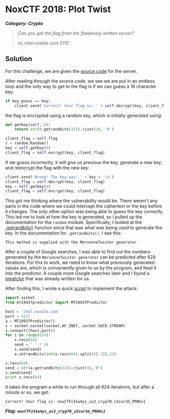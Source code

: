 # NoxCTF 2018: Plot Twist
***Category: Crypto***
>*Can you get the flag from the flawlessly written server?*
>
>*nc chal.noxale.com 5115*
## Solution
For this challenge, we are given the [source code](server.py) for the server.

After reading through the source code, we see we are put in an endless loop and the only way to get to the flag is if we can guess a 16 character key:
```python
if key_guess == key:
	client.send('Correct! Your flag is: ' + self.decrypt(key, client_flag) + '\n')
```
the flag is encrypted using a random key, which is initially generated using:
```python
def getKey(self, r):
	return str(r.getrandbits(32)).rjust(16, '0')
```
```python
client_flag = self.flag
r = random.Random()
key = self.getKey(r)
client_flag = self.encrypt(key, client_flag)
```
If we guess incorrectly, it will give us previous the key, generate a new key, and reencrypt the flag with the new key:
```python
client.send('Wrong! The key was: ' + key + '\n')
client_flag = self.decrypt(key, client_flag)
key = self.getKey(r)
client_flag = self.encrypt(key, client_flag)
```
This got me thinking where the vulnerability would be. There weren't any parts in the code where we could intercept the ciphertext or the key before it changes. The only other option was being able to guess the key correctly. This led me to look at how the key is generated, so I pulled up the documentation for the `random` module. Specifically, I looked at the [.getrandbits()](https://docs.python.org/2/library/random.html#random.getrandbits) function since that was what was being used to generate the key. In the documentation for `.getrandbits()`, I see this:
```
This method is supplied with the MersenneTwister generator
```
After a couple of Google searches, I was able to find out the numbers generated by the `MersenneTwister generator` can be predicted after 624 iterations. For this to work, we need to know what previously generated values are, which is conveniently given to us by the program, and feed it into the predictor. A couple more Google searches later and I found a [predictor](https://github.com/kmyk/mersenne-twister-predictor) that was already written for us. 

After finding this, I wrote a quick [script](solve.py) to implement the attack:
```python
import socket
from mt19937predictor import MT19937Predictor

host = 'chal.noxale.com'
port = 5115
a = MT19937Predictor()
s = socket.socket(socket.AF_INET, socket.SOCK_STREAM)
s.connect((host,port))
for i in range(624):
	s.recv(64)
	send = ' ' * 16
	s.send(send)
	a.setrandbits(int(s.recv(64).split()[-1]),32)

s.recv(64)
send = str(a.getrandbits(32)).rjust(16,'0')
s.send(send)
print s.recv(64)
```
It takes the program a while to run through all 624 iterations, but after a minute or so, we get:
```
Correct! Your flag is: noxCTF{41w4ys_us3_cryp70_s3cur3d_PRNGs}
```

***Flag: `noxCTF{41w4ys_us3_cryp70_s3cur3d_PRNGs}`***
